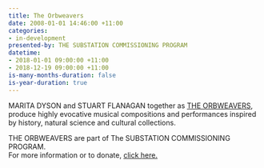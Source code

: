 ```yaml
---
title: The Orbweavers
date: 2008-01-01 14:46:00 +11:00
categories:
- in-development
presented-by: THE SUBSTATION COMMISSIONING PROGRAM
datetime:
- 2018-01-01 09:00:00 +11:00
- 2018-12-19 09:00:00 +11:00
is-many-months-duration: false
is-year-duration: true
---
```


MARITA DYSON and STUART FLANAGAN together as [THE
ORBWEAVERS](http://www.theorbweavers.com/), produce highly evocative musical compositions and performances inspired by history, natural science and cultural collections.

THE ORBWEAVERS are part of The SUBSTATION COMMISSIONING PROGRAM. <br>
For more information or to donate, [click here.](https://thesubstation.org.au/donate/)